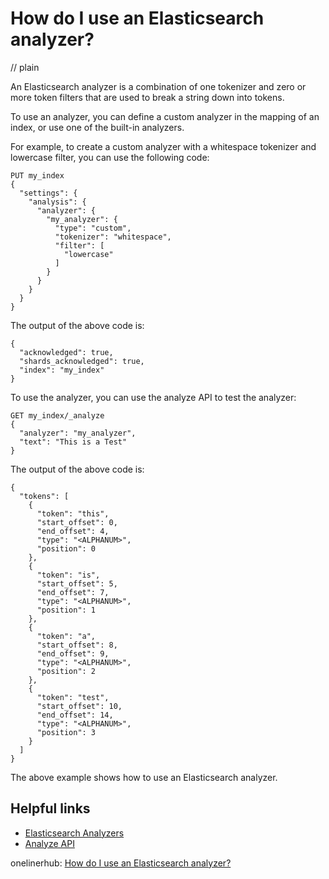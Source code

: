 # How do I use an Elasticsearch analyzer?
// plain

An Elasticsearch analyzer is a combination of one tokenizer and zero or more token filters that are used to break a string down into tokens.

To use an analyzer, you can define a custom analyzer in the mapping of an index, or use one of the built-in analyzers.

For example, to create a custom analyzer with a whitespace tokenizer and lowercase filter, you can use the following code:
```
PUT my_index
{
  "settings": {
    "analysis": {
      "analyzer": {
        "my_analyzer": {
          "type": "custom",
          "tokenizer": "whitespace",
          "filter": [
            "lowercase"
          ]
        }
      }
    }
  }
}
```

The output of the above code is:
```
{
  "acknowledged": true,
  "shards_acknowledged": true,
  "index": "my_index"
}
```

To use the analyzer, you can use the analyze API to test the analyzer:
```
GET my_index/_analyze
{
  "analyzer": "my_analyzer",
  "text": "This is a Test"
}
```

The output of the above code is:
```
{
  "tokens": [
    {
      "token": "this",
      "start_offset": 0,
      "end_offset": 4,
      "type": "<ALPHANUM>",
      "position": 0
    },
    {
      "token": "is",
      "start_offset": 5,
      "end_offset": 7,
      "type": "<ALPHANUM>",
      "position": 1
    },
    {
      "token": "a",
      "start_offset": 8,
      "end_offset": 9,
      "type": "<ALPHANUM>",
      "position": 2
    },
    {
      "token": "test",
      "start_offset": 10,
      "end_offset": 14,
      "type": "<ALPHANUM>",
      "position": 3
    }
  ]
}
```

The above example shows how to use an Elasticsearch analyzer.

## Helpful links

- [Elasticsearch Analyzers](https://www.elastic.co/guide/en/elasticsearch/reference/current/analysis-analyzers.html)
- [Analyze API](https://www.elastic.co/guide/en/elasticsearch/reference/current/indices-analyze.html)

onelinerhub: [How do I use an Elasticsearch analyzer?](https://onelinerhub.com/elasticsearch/how-do-i-use-an-elasticsearch-analyzer)